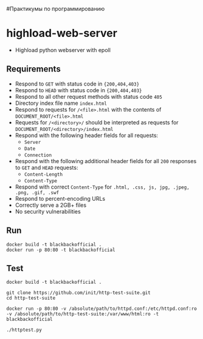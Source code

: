 #Практикумы по программированию

# highload-web-server

* Highload python webserver with epoll

## Requirements ##

* Respond to `GET` with status code in `{200,404,403}`
* Respond to `HEAD` with status code in `{200,404,403}`
* Respond to all other request methods with status code `405`
* Directory index file name `index.html`
* Respond to requests for `/<file>.html` with the contents of `DOCUMENT_ROOT/<file>.html`
* Requests for `/<directory>/` should be interpreted as requests for `DOCUMENT_ROOT/<directory>/index.html`
* Respond with the following header fields for all requests:
  * `Server`
  * `Date`
  * `Connection`
* Respond with the following additional header fields for all `200` responses to `GET` and `HEAD` requests:
  * `Content-Length`
  * `Content-Type`
* Respond with correct `Content-Type` for `.html, .css, js, jpg, .jpeg, .png, .gif, .swf`
* Respond to percent-encoding URLs
* Correctly serve a 2GB+ files
* No security vulnerabilities

## Run
```
docker build -t blackbackofficial .
docker run -p 80:80 -t blackbackofficial
```

## Test
```
docker build -t blackbackofficial .

git clone https://github.com/init/http-test-suite.git
cd http-test-suite

docker run -p 80:80 -v /absolute/path/to/httpd.conf:/etc/httpd.conf:ro -v /absolute/path/to/http-test-suite:/var/www/html:ro -t blackbackofficial

./httptest.py
```
